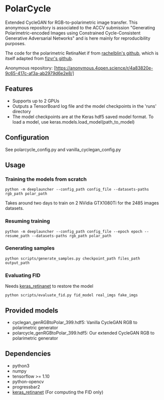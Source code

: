 # PolarCycle
Extended CycleGAN for RGB-to-polarimetric image transfer. This anonymous repository is associated to the ACCV submission "Generating Polarimetric-encoded Images using Constrained Cycle-Consistent Generative Adversarial Networks" and is here mainly for reproducibility purposes.

The code for the polarimetric RetinaNet if from [rachelblin's github](https://github.com/RachelBlin/keras-retinanet), which is itself adapted from  [fizyr's github](https://github.com/fizyr/keras-retinanet).

Anonymous repository: [https://anonymous.4open.science/r/4a83820e-9c65-417c-af3a-ab2979d6e2e8/]

## Features
- Supports up to 2 GPUs
- Outputs a TensorBoard log file and the model checkpoints in the 'runs' directory
- The model checkpoints are at the Keras hdf5 saved model format. To load a model, use keras.models.load_model(path_to_model)

## Configuration
See polarcycle_config.py and vanilla_cyclegan_config.py

## Usage 
### Training the models from scratch
```shell
python -m deeplauncher --config_path config_file --datasets-paths rgb_path polar_path
```
Takes around two days to train on 2 NVidia GTX1080Ti for the 2485 images datasets. 

### Resuming training
```shell
python -m deeplauncher --config_path config_file --epoch epoch --resume_path --datasets-paths rgb_path polar_path
```
### Generating samples
```shell
python scripts/generate_samples.py checkpoint_path files_path output_path
```
### Evaluating FID
Needs [keras_retinanet](https://github.com/fizyr/keras-retinanet) to restore the model
```shell
python scripts/evaluate_fid.py fid_model real_imgs fake_imgs
```

## Provided models
- cyclegan_genRGBtoPolar_399.hdf5: Vanilla CycleGAN RGB to polarimetric generator
- polarcycle_genRGBtoPolar_399.hdf5: Our extended CycleGAN RGB to polarimetric generator

## Dependencies
- python3
- numpy
- tensorflow >= 1.10
- python-opencv
- progressbar2
- [keras_retinanet](https://github.com/fizyr/keras-retinanet) (For computing the FID only)
